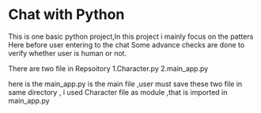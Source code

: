 # Chat with Python
This is one basic python project,In this project i mainly focus on the patters 
Here before user entering to the chat Some advance checks are done to verify whether user is human or not.

There are two file in Repsoitory
1.Character.py
2.main_app.py

here is the main_app.py is the main file ,user must save these two file in same directory , i used Character file as module ,that is imported in main_app.py
